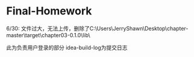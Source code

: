 # Final-Homework
6/30:
文件过大，无法上传，删除了C:\Users\JerryShawn\Desktop\chapter-master\target\chapter03-0.1.0\lib\

此为负责用户登录的部分
idea-build-log为提交日志
